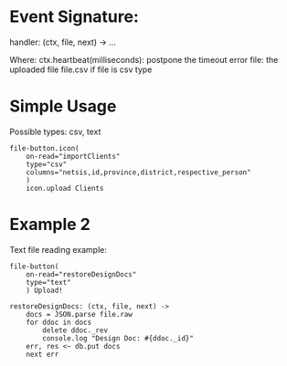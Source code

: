 # Event Signature:

handler: (ctx, file, next) -> ...

Where:
ctx.heartbeat(milliseconds): postpone the timeout error
file: the uploaded file
    file.csv if file is csv type

# Simple Usage

Possible types: csv, text

```pug
file-button.icon(
    on-read="importClients"
    type="csv"
    columns="netsis,id,province,district,respective_person"
    )
    icon.upload Clients
```

# Example 2

Text file reading example:

```pug
file-button(
    on-read="restoreDesignDocs"
    type="text"
    ) Upload!
```

```ls
restoreDesignDocs: (ctx, file, next) ->
    docs = JSON.parse file.raw
    for ddoc in docs
        delete ddoc._rev
        console.log "Design Doc: #{ddoc._id}"
    err, res <~ db.put docs
    next err
```
